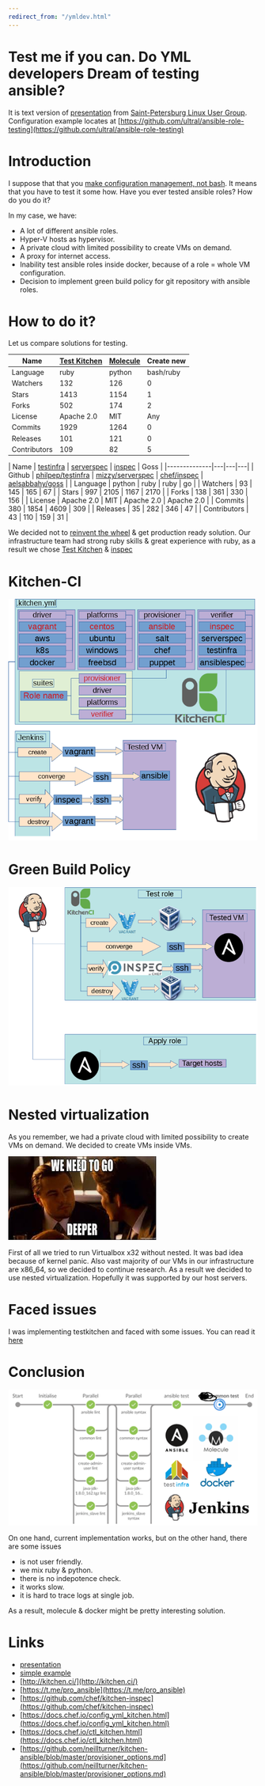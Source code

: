 ```yaml
---
redirect_from: "/ymldev.html"
---
```


# Test me if you can. Do YML developers Dream of testing ansible?
It is text version of [presentation](https://cloud.mail.ru/public/2Rc8/EywUuHHp2) from [Saint-Petersburg Linux User Group](http://spblug.org/). Configuration example locates at [https://github.com/ultral/ansible-role-testing](https://github.com/ultral/ansible-role-testing)

# Introduction
I suppose that that you [make configuration management, not bash](make-cm-not-bash-en.md). It means that you have to test it some how. Have you ever tested ansible roles? How do you do it? 

In my case, we have:
* A lot of different ansible roles.
* Hyper-V hosts as hypervisor.
* A private cloud with limited possibility to create VMs on demand.
* A proxy for internet access.
* Inability test ansible roles inside docker, because of a role = whole VM configuration.
* Decision to implement green build policy for git repository with ansible roles.

# How to do it?

Let us compare solutions for testing.

| Name         | [Test Kitchen](https://kitchen.ci/) | [Molecule](https://molecule.readthedocs.io) | Create new |
|--------------|-------------------------------------|---------------------------------------------|------------|
| Language     | ruby                                | python                                      | bash/ruby  |
| Watchers     | 132                                 | 126                                         | 0          |
| Stars        | 1413                                | 1154                                        | 1          |
| Forks        | 502                                 | 174                                         | 2          |
| License      | Apache 2.0                          | MIT                                         | Any        |
| Commits      | 1929                                | 1264                                        | 0          |
| Releases     | 101                                 | 121                                         | 0          |
| Contributors | 109                                 | 82                                          | 5          |

| Name         | [testinfra](https://testinfra.readthedocs.io) | [serverspec](https://serverspec.org/) | [inspec](https://www.inspec.io/) | Goss |
|--------------|---|---|---|
| Github       | [philpep/testinfra](https://github.com/philpep/testinfra) | [mizzy/serverspec](https://github.com/mizzy/serverspec) | [chef/inspec](https://github.com/chef/inspec) | [aelsabbahy/goss](https://github.com/aelsabbahy/goss) |
| Language     | python     | ruby | ruby       | go   |
| Watchers     | 93         | 145  | 165        | 67   |
| Stars        | 997        | 2105 | 1167       | 2170 |
| Forks        | 138        | 361  | 330        | 156  |
| License      | Apache 2.0 | MIT  | Apache 2.0 | Apache 2.0 |
| Commits      | 380        | 1854 | 4609       | 309 |
| Releases     | 35         | 282  | 346        | 47 |
| Contributors | 43         | 110  | 159        | 31 |


We decided not to [reinvent the wheel](https://habr.com/post/342216/) & get production ready solution. Our infrastructure team had strong ruby skills & great experience with ruby, as a result we chose [Test Kitchen](https://kitchen.ci/) & [inspec](https://www.inspec.io/)

# Kitchen-CI
![kitchen-ci schema](assets/kitchen-ci-schema.png?raw=true "kitchen-ci schema")

# Green Build Policy
![Green build policy schema](assets/Green-build-policy.png?raw=true "Green build policy schema")

# Nested virtualization
As you remember, we had a private cloud with limited possibility to create VMs on demand. We decided to create VMs inside VMs.

![we need to go deeper](assets/we-need-to-go-deeper.jpeg?raw=true "we need to go deeper")

First of all we tried to run Virtualbox x32 without nested. It was bad idea because of kernel panic. Also vast majority of our VMs in our infrastructure are x86_64, so we decided to continue research. As a result we decided to use nested virtualization. Hopefully it was supported by our host servers.

# Faced issues
I was implementing testkitchen and faced with some issues. You can read it [here](testkitchen-issues.md)

# Conclusion

![molecule](assets/molecule.png?raw=true "molecule")

On one hand, current implementation works, but on the other hand, there are some issues
* is not user friendly.
* we mix ruby & python.
* there is no indepotence check.
* it works slow.
* it is hard to trace logs at single job.

As a result, molecule & docker might be pretty interesting solution.

# Links
* [presentation](https://cloud.mail.ru/public/2Rc8/EywUuHHp2)
* [simple example](https://github.com/ultral/ansible-role-testing)
* [http://kitchen.ci/](http://kitchen.ci/)
* [https://t.me/pro_ansible](https://t.me/pro_ansible)
* [https://github.com/chef/kitchen-inspec](https://github.com/chef/kitchen-inspec)
* [https://docs.chef.io/config_yml_kitchen.html](https://docs.chef.io/config_yml_kitchen.html)
* [https://docs.chef.io/ctl_kitchen.html](https://docs.chef.io/ctl_kitchen.html)
* [https://github.com/neillturner/kitchen-ansible/blob/master/provisioner_options.md](https://github.com/neillturner/kitchen-ansible/blob/master/provisioner_options.md)



